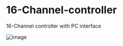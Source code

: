 # 16-Channel-controller
16-Channel controller with PC interface

![image](https://user-images.githubusercontent.com/33522795/204213767-138c79ac-99e8-40b6-9dca-0e94ed50909f.png)
